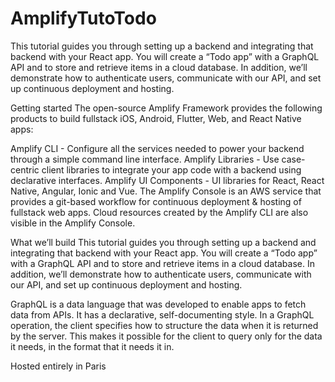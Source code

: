 # AmplifyTutoTodo
This tutorial guides you through setting up a backend and integrating that backend with your React app. You will create a “Todo app” with a GraphQL API and to store and retrieve items in a cloud database. In addition, we’ll demonstrate how to authenticate users, communicate with our API, and set up continuous deployment and hosting.


Getting started
The open-source Amplify Framework provides the following products to build fullstack iOS, Android, Flutter, Web, and React Native apps:

Amplify CLI - Configure all the services needed to power your backend through a simple command line interface.
Amplify Libraries - Use case-centric client libraries to integrate your app code with a backend using declarative interfaces.
Amplify UI Components - UI libraries for React, React Native, Angular, Ionic and Vue.
The Amplify Console is an AWS service that provides a git-based workflow for continuous deployment & hosting of fullstack web apps. Cloud resources created by the Amplify CLI are also visible in the Amplify Console.

What we’ll build
This tutorial guides you through setting up a backend and integrating that backend with your React app. You will create a “Todo app” with a GraphQL API and to store and retrieve items in a cloud database. In addition, we’ll demonstrate how to authenticate users, communicate with our API, and set up continuous deployment and hosting.

GraphQL is a data language that was developed to enable apps to fetch data from APIs. It has a declarative, self-documenting style. In a GraphQL operation, the client specifies how to structure the data when it is returned by the server. This makes it possible for the client to query only for the data it needs, in the format that it needs it in.

Hosted entirely in Paris